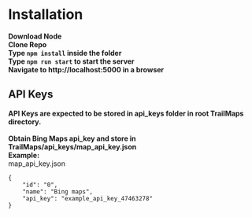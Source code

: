 # Installation
**Download Node**<br>
**Clone Repo**<br>
**Type `npm install` inside the folder**<br>
**Type `npm run start` to start the server**<br>
**Navigate to http://localhost:5000 in a browser** <br>
## API Keys
**API Keys are expected to be stored in api_keys folder in root TrailMaps directory.**<br><br>
**Obtain Bing Maps api_key and store in TrailMaps/api_keys/map_api_key.json**<br>
**Example:**<br>
map_api_key.json
```
{
    "id": "0",
    "name": "Bing maps",
    "api_key": "example_api_key_47463278"
}
```